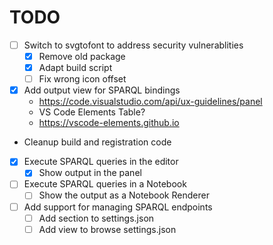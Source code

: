 # TODO
- [ ] Switch to svgtofont to address security vulnerablities
  - [x] Remove old package
  - [x] Adapt build script
  - [ ] Fix wrong icon offset
- [X] Add output view for SPARQL bindings
  - https://code.visualstudio.com/api/ux-guidelines/panel
  - VS Code Elements Table?
  - https://vscode-elements.github.io
- Cleanup build and registration code
- [X] Execute SPARQL queries in the editor
  - [X] Show output in the panel
- [ ] Execute SPARQL queries in a Notebook
  - [ ] Show the output as a Notebook Renderer
- [ ] Add support for managing SPARQL endpoints
  - [ ] Add section to settings.json
  - [ ] Add view to browse settings.json
